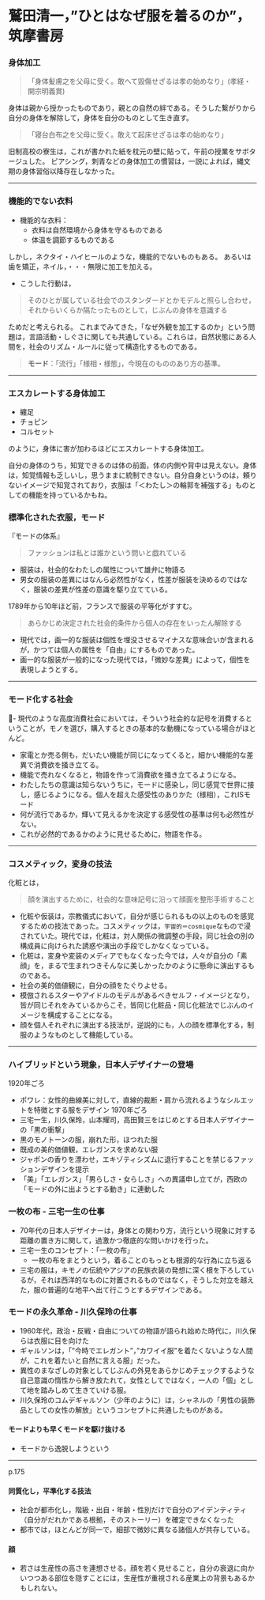 # 鷲田清一，”ひとはなぜ服を着るのか”，筑摩書房

### 身体加工

>「身体髪膚之を父母に受く。敢へて毀傷せざるは孝の始めなり」(孝経・開宗明義賞)

身体は親から授かったものであり，親との自然の絆である。そうした繋がりから自分の身体を解除して，身体を自分のものとして生き直す。

>「寝台白布之を父母に受く。敢えて起床せざるは孝の始めなり」

旧制高校の寮生は，これが書かれた紙を枕元の壁に貼って，午前の授業をサボタージュした。
ピアシング，刺青などの身体加工の慣習は，一説によれば，縄文期の身体習俗以降存在しなかった。

---

### 機能的でない衣料

- 機能的な衣料：
    - 衣料は自然環境から身体を守るものである
    - 体温を調節するものである

しかし，ネクタイ・ハイヒールのような，機能的でないものもある。
あるいは歯を矯正，ネイル，・・・無限に加工を加える。

- こうした行動は，

>そのひとが属している社会でのスタンダードとかモデルと照らし合わせ，それからいくらか隔たったものとして，じぶんの身体を意識する

ためだと考えられる。
これまでみてきた，「なぜ外観を加工するのか」という問題は，言語活動・しぐさに関しても共通している。これらは，自然状態にある人間を，社会のリズム・ルールに従って構造化するものである。

> **モード**：「流行」「様相・様態」，今現在のもののあり方の基準。
---

### エスカレートする身体加工
- 纏足
- チョピン
- コルセット

のように，身体に害が加わるほどにエスカレートする身体加工。

自分の身体のうち，知覚できるのは体の前面，体の内側や背中は見えない。身体は，知覚情報も乏しいし，思うままに統制できない。自分自身というのは，頼りないイメージで知覚されており，衣服は「＜わたし＞の輪郭を補強する」ものとしての機能を持っているかもね。

### 標準化された衣服，モード

『モードの体系』
>ファッションは私とは誰かという問いと戯れている

- 服装は，社会的なわたしの属性について雄弁に物語る
- 男女の服装の差異にはなんら必然性がなく，性差が服装を決めるのではなく，服装の差異が性差の意識を駆り立てている。

1789年から10年ほど前，フランスで服装の平等化がすすむ。

> あらかじめ決定された社会的条件から個人の存在をいったん解除する

- 現代では，画一的な服装は個性を埋没させるマイナスな意味合いが含まれるが，かつては個人の属性を「自由」にするものであった。
- 画一的な服装が一般的になった現代では，「微妙な差異」によって，個性を表現しようとする。

---
### モード化する社会

- 現代のような高度消費社会においては，そういう社会的な記号を消費するということが，モノを選び，購入するときの基本的な動機になっている場合がほとんど。
- 家電とか売る側も，だいたい機能が同じになってくると，細かい機能的な差異で消費欲を掻き立てる。
- 機能で売れなくなると，物語を作って消費欲を掻き立てるようになる。
- わたしたちの意識は知らないうちに，モードに感染し，同じ感覚で世界に接し，感じるようになる。個人を超えた感受性のありかた（様相），これISモード
- 何が流行であるか，輝いて見えるかを決定する感受性の基準は何も必然性がない。
- これが必然的であるかのように見せるために，物語を作る。

---

### コスメティック，変身の技法
化粧とは，
>顔を演出するために，社会的な意味記号に沿って顔面を整形手術すること

- 化粧や仮装は，宗教儀式において，自分が感じられるもの以上のものを感覚するための技法であった。コスメティックは，`宇宙的＝cosmique`なもので浸されていた。現代では，化粧は，対人関係の微調整の手段，同じ社会の別の構成員に向けられた誘惑や演出の手段でしかなくなっている。
- 化粧は，変身や変装のメディアでもなくなった今では，人々が自分の「素顔」を，まるで生まれつきそんなに美しかったかのように懸命に演出するものである。
- 社会の美的価値観に，自分の顔をたぐりよせる。
- 模倣されるスターやアイドルのモデルがあるべきセルフ・イメージとなり，皆が同じそれをみているからこそ，皆同じ化粧品・同じ化粧法でじぶんのイメージを構成することになる。
- 顔を個人それぞれに演出する技法が，逆説的にも，人の顔を標準化する，制服のようなものとして機能している。

---

### ハイブリッドという現象，日本人デザイナーの登場
1920年ごろ
- ポワレ：女性的曲線美に対して，直線的裁断・肩から流れるようなシルエットを特徴とする服をデザイン
1970年ごろ
- 三宅一生，川久保玲，山本耀司，高田賢三をはじめとする日本人デザイナーの「黒の衝撃」
- 黒のモノトーンの服，崩れた形，ほつれた服
- 既成の美的価値観，エレガンスを求めない服
- ジャポンの香りを漂わせ，エキゾティシズムに退行することを禁じるファッションデザインを提示
- 「美」「エレガンス」「男らしさ・女らしさ」への異議申し立てが，西欧の「モードの外に出ようとする動き」に連動した

### 一枚の布 - 三宅一生の仕事
- 70年代の日本人デザイナーは，身体との関わり方，流行という現象に対する距離の置き方に関して，過激かつ徹底的な問いかけを行った。
- 三宅一生のコンセプト：「一枚の布」
    - 一枚の布をまとうという，着ることのもっとも根源的な行為に立ち返る
- 三宅の服は，キモノの伝統やアジアの民族衣装の発想に深く根を下ろしているが，それは西洋的なものに対置されるものではなく，そうした対立を越えた，服の普遍的な地平へ出て行こうとするデザインである。

### モードの永久革命 - 川久保玲の仕事
- 1960年代，政治・反戦・自由についての物語が語られ始めた時代に，川久保らは衣服に目を向けた
- ギャルソンは，「”今時でエレガント”，”カワイイ服”を着たくないような人間が，これを着たいと自然に言える服」だった。
- 異性のまなざしの対象としてじぶんの外見をあらかじめチェックするような自己意識の惰性から解き放たれて，女性としてではなく，一人の「個」として地を踏みしめて生きていける服。
- 川久保玲のコムデギャルソン（少年のように）は，シャネルの「男性の装飾品としての女性の解放」というコンセプトに共通したものがある。

#### モードよりも早くモードを駆け抜ける
- モードから逸脱しようという

---
p.175
#### 同質化し，平準化する技法
- 社会が都市化し，階級・出自・年齢・性別だけで自分のアイデンティティ（自分がだれかである根拠，そのストーリー）を確定できなくなった
- 都市では，ほとんどが同一で，細部で微妙に異なる諸個人が共存している。

#### 顔
- 若さは生産性の高さを連想させる。顔を若く見せること，自分の衰退に向かいつつある部位を隠すことには，生産性が重視される産業上の背景もあるかもしれない。
